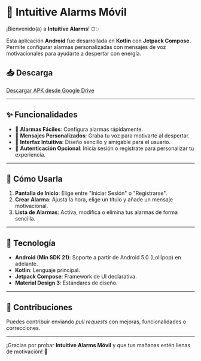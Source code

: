 # 📱 Intuitive Alarms Móvil

¡Bienvenido(a) a **Intuitive Alarms**! ⏰✨

Esta aplicación **Android** fue desarrollada en **Kotlin** con **Jetpack Compose**. Permite configurar alarmas personalizadas con mensajes de voz motivacionales para ayudarte a despertar con energía.

## 📥 Descarga

[Descargar APK desde Google Drive](https://drive.google.com/file/d/1ld0FnucsO7eyrrnIOLSOyF4A108H-PpH/view?usp=drive_link)

---

## ✨ Funcionalidades

- 🔔 **Alarmas Fáciles**: Configura alarmas rápidamente.
- 🎤 **Mensajes Personalizados**: Graba tu voz para motivarte al despertar.
- 🎨 **Interfaz Intuitiva**: Diseño sencillo y amigable para el usuario.
- 🔑 **Autenticación Opcional**: Inicia sesión o regístrate para personalizar tu experiencia.

---

## 📱 Cómo Usarla

1. **Pantalla de Inicio**: Elige entre "Iniciar Sesión" o "Registrarse".
2. **Crear Alarma**: Ajusta la hora, elige un título y añade un mensaje motivacional.
3. **Lista de Alarmas**: Activa, modifica o elimina tus alarmas de forma sencilla.

---

## 🚀 Tecnología

- **Android (Min SDK 21)**: Soporte a partir de Android 5.0 (Lollipop) en adelante.
- **Kotlin**: Lenguaje principal.
- **Jetpack Compose**: Framework de UI declarativa.
- **Material Design 3**: Estándares de diseño.

---

## 🤝 Contribuciones

Puedes contribuir enviando *pull requests* con mejoras, funcionalidades o correcciones.

---

¡Gracias por probar **Intuitive Alarms Móvil** y que tus mañanas estén llenas de motivación! 🎉

